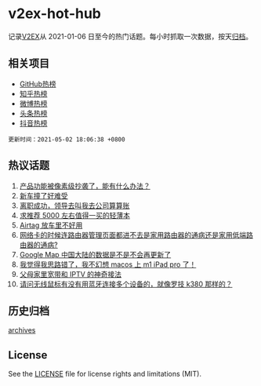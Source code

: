 # v2ex-hot-hub

 记录[V2EX](https://www.v2ex.com/)从 2021-01-06 日至今的热门话题。每小时抓取一次数据，按天[归档](archives)。
 
 ## 相关项目

- [GitHub热榜](https://github.com/lonnyzhang423/github-hot-hub)
- [知乎热榜](https://github.com/lonnyzhang423/zhihu-hot-hub)
- [微博热榜](https://github.com/lonnyzhang423/weibo-hot-hub)
- [头条热榜](https://github.com/lonnyzhang423/toutiao-hot-hub)
- [抖音热榜](https://github.com/lonnyzhang423/douyin-hot-hub)


 `更新时间：2021-05-02 18:06:38 +0800`

## 热议话题

1. [产品功能被像素级抄袭了，能有什么办法？](https://www.v2ex.com/t/774550)
1. [新车撞了好难受](https://www.v2ex.com/t/774599)
1. [离职成功，领导去叫我去公司算算账](https://www.v2ex.com/t/774535)
1. [求推荐 5000 左右值得一买的轻薄本](https://www.v2ex.com/t/774549)
1. [Airtag 放车里不好用](https://www.v2ex.com/t/774545)
1. [网络卡的时候连路由器管理页面都进不去是家用路由器的通病还是家用低端路由器的通病?](https://www.v2ex.com/t/774596)
1. [Google Map 中国大陆的数据是不是不会再更新了](https://www.v2ex.com/t/774611)
1. [我觉得我思路错了，我不幻想 macos 上 m1 iPad pro 了！](https://www.v2ex.com/t/774619)
1. [父母家里宽带和 IPTV 的神奇接法](https://www.v2ex.com/t/774536)
1. [请问无线鼠标有没有用蓝牙连接多个设备的，就像罗技 k380 那样的？](https://www.v2ex.com/t/774558)

## 历史归档

[archives](archives)

## License

See the [LICENSE](LICENSE) file for license rights and limitations (MIT).
